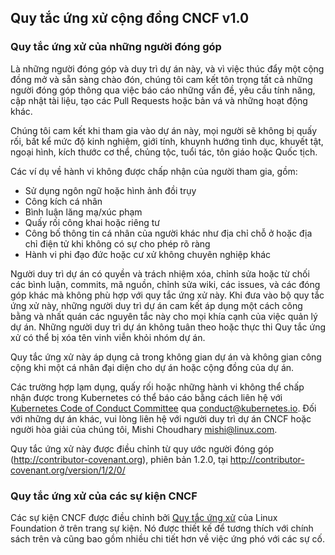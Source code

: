## Quy tắc ứng xử cộng đồng CNCF v1.0

### Quy tắc ứng xử của những người đóng góp

Là những người đóng góp và duy trì dự án này, và vì việc thúc đẩy một cộng đồng mở và sẵn sàng chào đón, chúng tôi cam kết tôn trọng tất cả những người đóng góp thông qua việc báo cáo những vấn đề, yêu cầu tính năng, cập nhật tài liệu, tạo các Pull Requests hoặc bản vá và những hoạt động khác.

Chúng tôi cam kết khi tham gia vào dự án này, mọi người sẽ không bị quấy rối, bất kể mức độ kinh nghiệm, giới tính, khuynh hướng tình dục, khuyết tật, ngoại hình, kích thước cơ thể, chủng tộc, tuổi tác, tôn giáo hoặc Quốc tịch.

Các ví dụ về hành vi không được chấp nhận của người tham gia, gồm:

* Sử dụng ngôn ngữ hoặc hình ảnh đồi trụy
* Công kích cá nhân
* Bình luận lăng mạ/xúc phạm
* Quấy rối công khai hoặc riêng tư
* Công bố thông tin cá nhân của người khác như địa chỉ chỗ ở hoặc địa chỉ điện tử khi không có sự cho phép rõ ràng
* Hành vi phi đạo đức hoặc cư xử không chuyên nghiệp khác

Người duy trì dự án có quyền và trách nhiệm xóa, chỉnh sửa hoặc từ chối các bình luận, commits, mã nguồn, chỉnh sửa wiki, các issues, và các đóng góp khác mà không phù hợp với quy tắc ứng xử này. Khi đưa vào bộ quy tắc ứng xử này, những người duy trì dự án cam kết áp dụng một cách công bằng và nhất quán các nguyên tắc này cho mọi khía cạnh của việc quản lý dự án. Những người duy trì dự án không tuân theo hoặc thực thi Quy tắc ứng xử có thể bị xóa tên vinh viễn khỏi nhóm dự án.

Quy tắc ứng xử này áp dụng cả trong không gian dự án và không gian công cộng khi một cá nhân đại diện cho dự án hoặc cộng đồng của dự án.

Các trường hợp lạm dụng, quấy rối hoặc những hành vi không thể chấp nhận được trong Kubernetes có thể báo cáo bằng cách liên hệ với [Kubernetes Code of Conduct Committee](https://git.k8s.io/community/committee-code-of-conduct) qua <conduct@kubernetes.io>. Đối với những dự án khác, vui lòng liên hệ với người duy trì dự án CNCF hoặc người hòa giải của chúng tôi, Mishi Choudhary <mishi@linux.com>.

Quy tắc ứng xử này được điều chỉnh từ quy ước người đóng góp (http://contributor-covenant.org), phiên bản 1.2.0, tại http://contributor-covenant.org/version/1/2/0/

### Quy tắc ứng xử của các sự kiện CNCF

Các sự kiện CNCF được điều chỉnh bởi [Quy tắc ứng xử](https://events.linuxfoundation.org/code-of-conduct/) của Linux Foundation ở trên trang sự kiện. Nó được thiết kế để tương thích với chính sách trên và cũng bao gồm nhiều chi tiết hơn về việc ứng phó với các sự cố.
